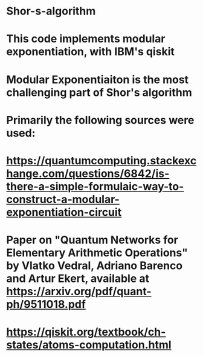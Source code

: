 # Shor-s-algorithm
# This code implements modular exponentiation, with IBM's qiskit
# Modular Exponentiaiton is the most challenging part of Shor's algorithm 
# Primarily the following sources were used:
# https://quantumcomputing.stackexchange.com/questions/6842/is-there-a-simple-formulaic-way-to-construct-a-modular-exponentiation-circuit
# Paper on "Quantum Networks for Elementary Arithmetic Operations" by Vlatko Vedral, Adriano Barenco and Artur Ekert, available at https://arxiv.org/pdf/quant-ph/9511018.pdf
# https://qiskit.org/textbook/ch-states/atoms-computation.html
